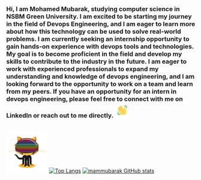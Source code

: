 ### Hi, I am Mohamed Mubarak, studying computer science in NSBM Green University. I am excited to be starting my journey in the field of Devops Engineering, and I am eager to learn more about how this technology can be used to solve real-world problems. I am currently seeking an internship opportunity to gain hands-on experience with devops tools and technologies. My goal is to become proficient in the field and develop my skills to contribute to the industry in the future. I am eager to work with experienced professionals to expand my understanding and knowledge of devops engineering, and I am looking forward to the opportunity to work on a team and learn from my peers. If you have an opportunity for an intern in devops engineering, please feel free to connect with me on LinkedIn or reach out to me directly.    <img  src="wave.gif" width="40px"  height="40px"  />      
<br> <img  src="daftpunktocat-guy.gif" height="110px" />
 [![Top Langs](https://github-readme-stats.vercel.app/api/top-langs/?username=mammubarak&langs_count=10&theme=radical&layout=compact&bg_color=0D1117&border_color=0D1117)](https://github.com/mammubarak/github-readme-stats)  [![mammubarak GitHub stats](https://github-readme-stats.vercel.app/api?username=mammubarak&count_private=true&show_icons=true&theme=radical&bg_color=0D1117&border_color=0D1117)](https://github.com/mammubarak/github-readme-stats)                         
 <!--
 - 🔭 I’m currently working on 
- 🌱 I’m currently learning ...
- 👯 I’m looking to collaborate on ...
- 🤔 I’m looking for help with ...
- 💬 Ask me about ...
- 📫 How to reach me: ...
- 😄 Pronouns: ...

 

 
 
 


